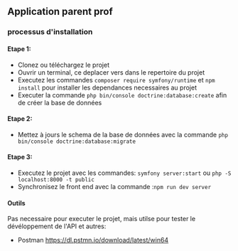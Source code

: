 ## Application parent prof

### processus d'installation
#### Etape 1:
- Clonez ou téléchargez le projet
- Ouvrir un terminal, ce deplacer vers dans le repertoire du projet
- Executez les commandes ``composer require symfony/runtime``  et ``npm install`` pour installer les dependances necessaires au projet
- Executer la commande ``php bin/console doctrine:database:create`` afin de créer la base de données

#### Etape 2:
- Mettez à jours le schema de la base de données avec la commande ``php bin/console doctrine:database:migrate``

#### Etape 3:
- Executez le projet avec les commandes: ``symfony server:start`` ou ``php -S localhost:8000 -t public`` 
- Synchronisez le front end avec la commande :``npm run dev server``

#### Outils
Pas necessaire pour executer le projet, mais utilse pour tester le dévéloppement de l'API et autres:
- Postman https://dl.pstmn.io/download/latest/win64

